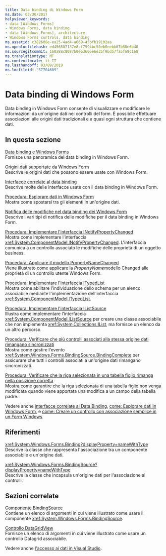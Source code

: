 ```yaml
---
title: Data binding di Windows Form
ms.date: 03/30/2017
helpviewer_keywords:
- data [Windows Forms]
- Windows Forms, data binding
- data [Windows Forms], architecture
- Windows Forms controls, data binding
ms.assetid: c3826d8e-ea25-4ad4-a669-45bfb19192aa
ms.openlocfilehash: ed456807137e8cf7594bc50eb0eebb67b88e6b40
ms.sourcegitcommit: 160a88c8087b0e63606e6e35f9bd57fa5f69c168
ms.translationtype: MT
ms.contentlocale: it-IT
ms.lasthandoff: 03/09/2019
ms.locfileid: "57704609"
---
```

# <a name="windows-forms-data-binding"></a>Data binding di Windows Form
Data binding in Windows Form consente di visualizzare e modificare le informazioni da un'origine dati nei controlli del form. È possibile effettuare associazioni alle origini dati tradizionali e a quasi ogni struttura che contiene dati.  
  
## <a name="in-this-section"></a>In questa sezione  
 [Data binding e Windows Forms](data-binding-and-windows-forms.md)  
 Fornisce una panoramica del data binding in Windows Form.  
  
 [Origini dati supportate da Windows Form](data-sources-supported-by-windows-forms.md)  
 Descrive le origini dati che possono essere usate con Windows Form.  
  
 [Interfacce correlate al data binding](interfaces-related-to-data-binding.md)  
 Descrive molte delle interfacce usate con il data binding in Windows Form.  
  
 [Procedura: Esplorare dati in Windows Form](how-to-navigate-data-in-windows-forms.md)  
 Mostra come spostarsi tra gli elementi in un'origine dati.  
  
 [Notifica delle modifiche nel data binding dei Windows Form](change-notification-in-windows-forms-data-binding.md)  
 Descrive i vari tipi di notifica delle modifiche per il data binding in Windows Form.  
  
 [Procedura: Implementare l'interfaccia INotifyPropertyChanged](how-to-implement-the-inotifypropertychanged-interface.md)  
 Mostra come implementare l'interfaccia <xref:System.ComponentModel.INotifyPropertyChanged>. L'interfaccia comunica a un controllo associato le modifiche delle proprietà di un oggetto business.  
  
 [Procedura: Applicare il modello PropertyNameChanged](how-to-apply-the-propertynamechanged-pattern.md)  
 Viene illustrato come applicare la *PropertyName*modello Changed alle proprietà di un controllo utente Windows Form.  
  
 [Procedura: Implementare l'interfaccia ITypedList](how-to-implement-the-itypedlist-interface.md)  
 Mostra come abilitare l'individuazione dello schema per un elenco associabile mediante l'implementazione dell'interfaccia <xref:System.ComponentModel.ITypedList>.  
  
 [Procedura: Implementare l'interfaccia IListSource](how-to-implement-the-ilistsource-interface.md)  
 Illustra come implementare l'interfaccia <xref:System.ComponentModel.IListSource> per creare una classe associabile che non implementa <xref:System.Collections.IList>, ma fornisce un elenco da un altro percorso.  
  
 [Procedura: Verificare che più controlli associati alla stessa origine dati rimangano sincronizzati](multiple-controls-bound-to-data-source-synchronized.md)  
 Mostra come gestire l'evento <xref:System.Windows.Forms.BindingSource.BindingComplete> per assicurare che tutti i controlli associati a un'origine dati rimangano sincronizzati.  
  
 [Procedura: Verificare che la riga selezionata in una tabella figlio rimanga nella posizione corretta](ensure-the-selected-row-in-a-child-table-correct.md)  
 Mostra come garantire che la riga selezionata di una tabella figlio non venga modificata quando viene apportata una modifica a un campo della tabella padre.  
  
 Vedere anche [interfacce correlate al Data Binding](interfaces-related-to-data-binding.md), [come: Esplorare dati in Windows Form](how-to-navigate-data-in-windows-forms.md), e [come: Creare un controllo con associazione semplice in un Form Windows](how-to-create-a-simple-bound-control-on-a-windows-form.md).  
  
## <a name="reference"></a>Riferimenti  
 <xref:System.Windows.Forms.Binding?displayProperty=nameWithType>  
 Descrive la classe che rappresenta l'associazione tra un componente associabile e un'origine dati.  
  
 <xref:System.Windows.Forms.BindingSource?displayProperty=nameWithType>  
 Descrive la classe che incapsula un'origine dati per l'associazione ai controlli.  
  
## <a name="related-sections"></a>Sezioni correlate  
 [Componente BindingSource](./controls/bindingsource-component.md)  
 Contiene un elenco di argomenti in cui viene illustrato come usare il componente <xref:System.Windows.Forms.BindingSource>.  
  
 [Controllo DataGridView](./controls/datagridview-control-windows-forms.md)  
 Fornisce un elenco di argomenti in cui viene illustrato come usare un controllo Datagrid associabile.  
  
 Vedere anche [l'accesso ai dati in Visual Studio](/visualstudio/data-tools/accessing-data-in-visual-studio).
